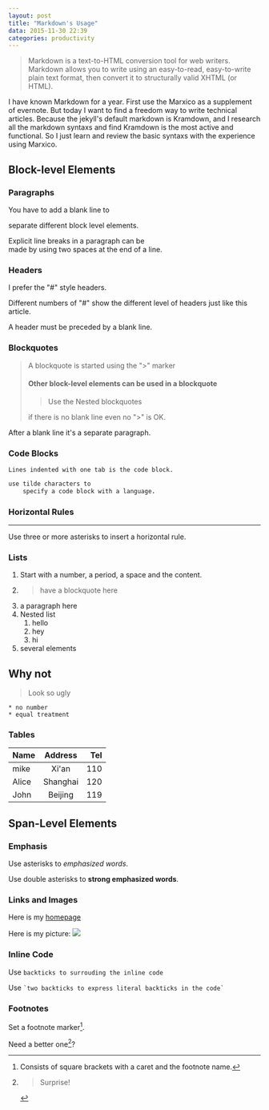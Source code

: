 ```yaml
---
layout: post
title: "Markdown's Usage"
data: 2015-11-30 22:39
categories: productivity
---
```


> Markdown is a text-to-HTML conversion tool for web writers. Markdown allows you to write using an easy-to-read, easy-to-write plain text format, then convert it to structurally valid XHTML (or HTML).

I have known Markdown for a year. First use the Marxico as a supplement of evernote. But today I want to find a freedom way to write technical articles. Because the jekyll's default markdown is Kramdown, and I research all the markdown syntaxs and find Kramdown is the most active and functional. So I just learn and review the basic syntaxs with the experience using Marxico.

## Block-level Elements

### Paragraphs
You have to add a blank line to

separate different block level elements.

Explicit line breaks in a paragraph can be  
made by using two spaces at the end of a line.

### Headers

I prefer the "#" style headers.

Different numbers of "#" show the different level of headers just like this article.

A header must be preceded by a blank line.

### Blockquotes


> A blockquote is started using the ">" marker
>
> #### Other block-level elements can be used in a blockquote
>
> > Use the Nested blockquotes
>
> if there is no blank line
even no ">" is OK.

After a blank line it's a separate paragraph.

### Code Blocks

    Lines indented with one tab is the code block.

~~~ ruby
use tilde characters to
    specify a code block with a language.
~~~

### Horizontal Rules

***

Use three or more asterisks to insert a horizontal rule.

### Lists

1. Start with a number, a period, a space and the content.
2. > have a blockquote here
3. a paragraph
here
4. Nested list
    1. hello
    2. hey
    3. hi
5. several elements

## Why not

> Look so ugly

    * no number
    * equal treatment

### Tables

| Name   | Address   | Tel   |
|:-----|:-------:|----:|
| mike | Xi'an   |110  |
| Alice| Shanghai|120  |
| John | Beijing |119  |

## Span-Level Elements

### Emphasis

Use asterisks to *emphasized words*.

Use double asterisks to **strong emphasized words**.

### Links and Images

Here is my [homepage]

[homepage]: http://anyinlover.github.io

Here is my picture: ![](http://img4.douban.com/view/photo/photo/public/p1764440506.jpg)

### Inline Code

Use `backticks to surrouding the inline code`

Use `` `two backticks to express literal backticks in the code` ``

### Footnotes

Set a footnote marker[^1].

[^1]: Consists of square brackets with a caret and the footnote name. 

Need a better one[^2]?

[^2]: > Surprise!




